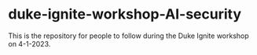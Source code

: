 # duke-ignite-workshop-AI-security
This is the repository for people to follow during the Duke Ignite workshop on 4-1-2023. 

